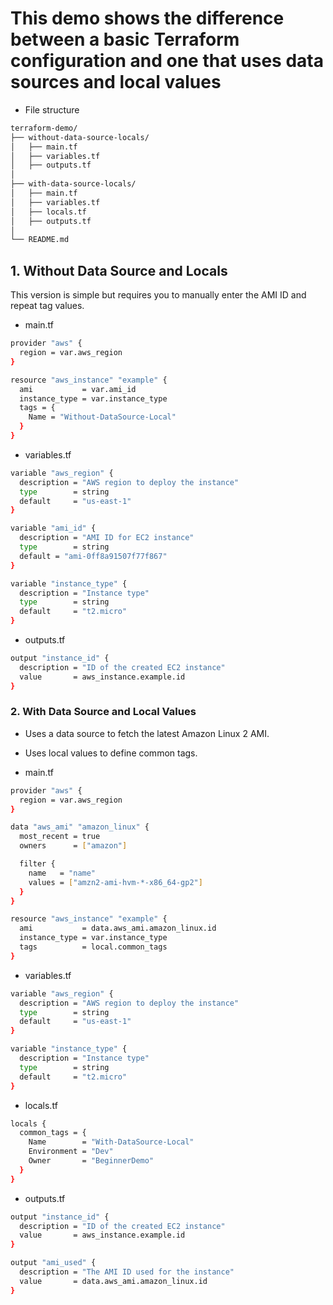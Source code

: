 # This demo shows the difference between a basic Terraform configuration and one that uses data sources and local values


- File structure

```bash
terraform-demo/
├── without-data-source-locals/
│   ├── main.tf
│   ├── variables.tf
│   ├── outputs.tf
│
├── with-data-source-locals/
│   ├── main.tf
│   ├── variables.tf
│   ├── locals.tf
│   ├── outputs.tf
│
└── README.md
```

##  1. Without Data Source and Locals

This version is simple but requires you to manually enter the AMI ID and repeat tag values.

- main.tf

```bash
provider "aws" {
  region = var.aws_region
}

resource "aws_instance" "example" {
  ami           = var.ami_id
  instance_type = var.instance_type
  tags = {
    Name = "Without-DataSource-Local"
  }
}
```
- variables.tf

```bash
variable "aws_region" {
  description = "AWS region to deploy the instance"
  type        = string
  default     = "us-east-1"
}

variable "ami_id" {
  description = "AMI ID for EC2 instance"
  type        = string
  default = "ami-0ff8a91507f77f867"
}

variable "instance_type" {
  description = "Instance type"
  type        = string
  default     = "t2.micro"
}
```

-  outputs.tf

```bash
output "instance_id" {
  description = "ID of the created EC2 instance"
  value       = aws_instance.example.id
}
```

###  2. With Data Source and Local Values


- Uses a data source to fetch the latest Amazon Linux 2 AMI.

- Uses local values to define common tags.

- main.tf

```bash
provider "aws" {
  region = var.aws_region
}

data "aws_ami" "amazon_linux" {
  most_recent = true
  owners      = ["amazon"]

  filter {
    name   = "name"
    values = ["amzn2-ami-hvm-*-x86_64-gp2"]
  }
}

resource "aws_instance" "example" {
  ami           = data.aws_ami.amazon_linux.id
  instance_type = var.instance_type
  tags          = local.common_tags
}
```
- variables.tf

```bash
variable "aws_region" {
  description = "AWS region to deploy the instance"
  type        = string
  default     = "us-east-1"
}

variable "instance_type" {
  description = "Instance type"
  type        = string
  default     = "t2.micro"
}
```
- locals.tf

```bash
locals {
  common_tags = {
    Name        = "With-DataSource-Local"
    Environment = "Dev"
    Owner       = "BeginnerDemo"
  }
}
```
- outputs.tf

```bash
output "instance_id" {
  description = "ID of the created EC2 instance"
  value       = aws_instance.example.id
}

output "ami_used" {
  description = "The AMI ID used for the instance"
  value       = data.aws_ami.amazon_linux.id
}
```
